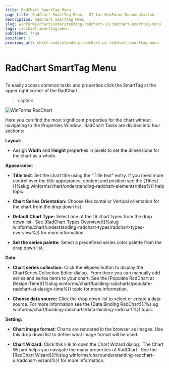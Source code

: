 ```yaml
---
title: RadChart SmartTag Menu
page_title: RadChart SmartTag Menu - UI for WinForms Documentation
description: RadChart SmartTag Menu
slug: winforms/chart/understanding-radchart-ui/radchart-smarttag-menu
tags: radchart,smarttag,menu
published: True
position: 1
previous_url: chart-understanding-radchart-ui-radchart-smarttag-menu
---
```


# RadChart SmartTag Menu



## 

To easily access common tasks and properties click the SmartTag at the upper right corner of the RadChart.
>caption 

![WinForms RadChart ](images/chart-understanding-radchart-ui-radchart-smarttag-menu001.png)

Here you can find the most significant properties for the chart without navigating to the Properties Window.  RadChart Tasks are divided into four sections: 

__Layout:__

* Assign __Width__ and __Height__ properties in pixels to set the dimensions for the chart as a whole.


__Appearance__: 

* __Title text__: Set the chart title using the "Title text" entry. If you need more control over the title appearance, content and position see the [Titles]({%slug winforms/chart/understanding-radchart-elements/titles%}) help topic. 


* __Chart Series Orientation:__ Choose Horizontal or Vertical orientation for the chart from the drop down list. 


* __Default Chart Type:__ Select one of the 16 chart types from the drop down list.  See [RadChart Types Overview]({%slug winforms/chart/understanding-radchart-types/radchart-types-overview%}) for more information. 


* __Set the series palette:__ Select a predefined series color palette from the drop down list.


__Data__:

* __Chart series collection:__ Click the ellipses button to display the ChartSeries Collection Editor dialog.  From there you can manually add series and series items to your chart. See the [Populate RadChart at Design-Time]({%slug winforms/chart/building-radcharts/populate-radchart-at-design-time%}) topic for more information.


* __Choose data source:__ Click the drop down list to select or create a data source. For more information see the [Data Binding RadChart]({%slug winforms/chart/building-radcharts/data-binding-radchart%}) topic. 

__Setting:__

* __Chart image format__: Charts are rendered in the browser as images. Use this drop down list to define what image format will be used. 


* __Chart Wizard:__ Click this link to open the Chart Wizard dialog.  The Chart Wizard helps you navigate the many properties of RadChart.  See the [RadChart Wizard]({%slug winforms/chart/understanding-radchart-ui/radchart-wizard%}) for more information.
